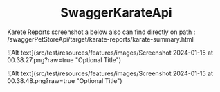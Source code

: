 <h1 align="center">SwaggerKarateApi</h1>
Karete Reports screenshot a below also can find directly on path : /swaggerPetStoreApi/target/karate-reports/karate-summary.html

![Alt text](src/test/resources/features/images/Screenshot 2024-01-15 at 00.38.27.png?raw=true "Optional Title")

![Alt text](src/test/resources/features/images/Screenshot 2024-01-15 at 00.38.48.png?raw=true "Optional Title")
